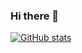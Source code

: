 ### Hi there 👋

[![GitHub stats](https://github-readme-stats.vercel.app/api?username=eyyminda)](https://github.com/eyyminda)

<!--
**eyyMinda/eyyMinda** is a ✨ _special_ ✨ repository because its `README.md` (this file) appears on your GitHub profile.

Here are some ideas to get you started:

- 🔭 I’m currently working on ...
- 🌱 I’m currently learning React.js, Next.js, Tailwindcss
- 👯 I’m looking to collaborate on ...
- 🤔 I’m looking for help with ...
- 💬 Ask me about ...
- 📫 How to reach me: [LinkedIn](https://www.linkedin.com/in/eyyminda/)
- 😄 Pronouns: ...
- ⚡ Fun fact: ...
-->

